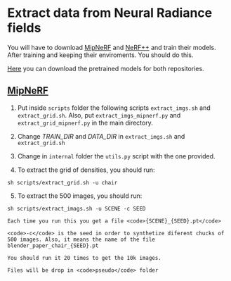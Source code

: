 # Extract data from Neural Radiance fields
You will have to download [MipNeRF](https://github.com/google/mipnerf) and [NeRF++](https://github.com/Kai-46/nerfplusplus) and train their models.
After training and keeping their enviroments. You should do this.

[Here](https://drive.google.com/drive/folders/1bqp7a-ipvPkFIu5II7xDN0UFoZscToCW?usp=share_link) you can download the pretrained models for both repositories.
## [MipNeRF](https://github.com/google/mipnerf)
1. Put inside <code>scripts</code> folder the following scripts <code>extract_imgs.sh</code> and <code>extract_grid.sh</code>. 
    Also, put <code>extract_imgs_mipnerf.py</code> and <code>extract_grid_mipnerf.py</code> in the main directory.
2. Change *TRAIN_DIR* and *DATA_DIR* in <code>extract_imgs.sh</code> and <code>extract_grid.sh</code>
3. Change in <code>internal</code> folder the <code>utils.py</code> script with the one provided.

4. To extract the grid of densities, you should run:
```
sh scripts/extract_grid.sh -u chair
```
5. To extract the 500 images, you should run:
```
sh scripts/extract_imags.sh -u SCENE -c SEED
```

    Each time you run this you get a file <code>{SCENE}_{SEED}.pt</code> 

    <code>-c</code> is the seed in order to synthetize diferent chucks of 500 images. Also, it means the name of the file blender_paper_chair_{SEED}.pt

    You should run it 20 times to get the 10k images.

    Files will be drop in <code>pseudo</code> folder



